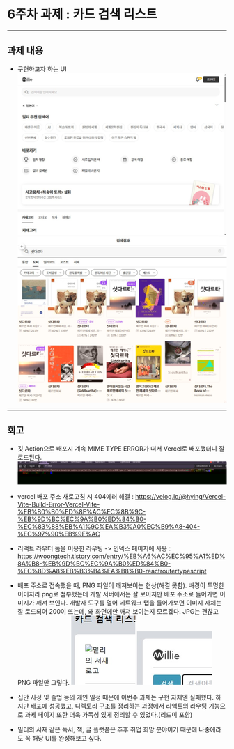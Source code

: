 # 6주차 과제 : 카드 검색 리스트

---

## 과제 내용

- 구현하고자 하는 UI
  ![밀리의서재](../src/assets/readme/w6-1.jpg)
  ![밀리의서재](../src/assets/readme/w6-2.jpg)

---

## 회고

- 깃 Action으로 배포시 계속 MIME TYPE ERROR가 떠서 Vercel로 배포했더니 잘 로드된다.
  ![MIME타입에러](../src/assets/readme/MIME_TYPE_ERROR.jpg)

- vercel 배포 주소 새로고침 시 404에러 해결
  : https://velog.io/@hying/Vercel-Vite-Build-Error-Vercel-Vite-%EB%B0%B0%ED%8F%AC%EC%8B%9C-%EB%9D%BC%EC%9A%B0%ED%84%B0-%EC%83%88%EB%A1%9C%EA%B3%A0%EC%B9%A8-404-%EC%97%90%EB%9F%AC

- 리액트 라우터 돔을 이용한 라우팅 -> 인덱스 페이지에 사용
  : https://woongtech.tistory.com/entry/%EB%A6%AC%EC%95%A1%ED%8A%B8-%EB%9D%BC%EC%9A%B0%ED%84%B0-%EC%8D%A8%EB%B3%B4%EA%B8%B0-reactroutertypescript

- 배포 주소로 접속했을 때, PNG 파일이 깨져보이는 현상(해결 못함). 배경이 투명한 이미지라 png로 첨부했는데 개발 서버에서는 잘 보이지만 배포 주소로 들어가면 이미지가 깨져 보인다. 개발자 도구를 열어 네트워크 탭을 들어가보면 이미지 자체는 잘 로드되어 200이 뜨는데, 왜 화면에만 깨져 보이는지 모르겠다. JPG는 괜찮고 PNG 파일만 그렇다.
  ![배포서버이미지깨짐](../src/assets/readme/w6-3.jpg)
  ![개발서버이미지](../src/assets/readme/w6-4.jpg)

- 집안 사정 및 졸업 등의 개인 일정 때문에 이번주 과제는 구현 자체엔 실패했다. 하지만 배포에 성공했고, 디렉토리 구조를 정리하는 과정에서 리액트의 라우팅 기능으로 과제 페이지 또한 더욱 가독성 있게 정리할 수 있었다.(리드미 포함)

- 밀리의 서재 같은 독서, 책, 글 플랫폼은 추후 취업 희망 분야이기 때문에 나중에라도 꼭 해당 UI를 완성해보고 싶다.
